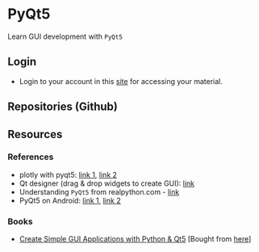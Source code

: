 # PyQt5
Learn GUI development with `PyQt5`

## Login
* Login to your account in this [site](https://www.learnpyqt.com/) for accessing your material.

## Repositories (Github)

## Resources
### References
* plotly with pyqt5: [link 1](https://stackoverflow.com/a/60566087/6774636), [link 2](https://github.com/plotly/plotly.py/issues/716#issuecomment-423748497)
* Qt designer (drag & drop widgets to create GUI): [link](https://build-system.fman.io/qt-designer-download)
* Understanding `PyQt5` from realpython.com - [link](https://realpython.com/python-pyqt-gui-calculator/#understanding-pyqt)
* PyQt5 on Android: [link 1](https://stackoverflow.com/q/18436340/6774636), [link 2](https://medium.com/@Lola_Dam/packaging-pyqt-application-using-pyqtdeploy-for-both-linux-and-android-32ac7824708b)

### Books
* [Create Simple GUI Applications with Python & Qt5](./books/create-simple-gui-applications.pdf) [Bought from [here](http://leanpub.com/create-simple-gui-applications)]